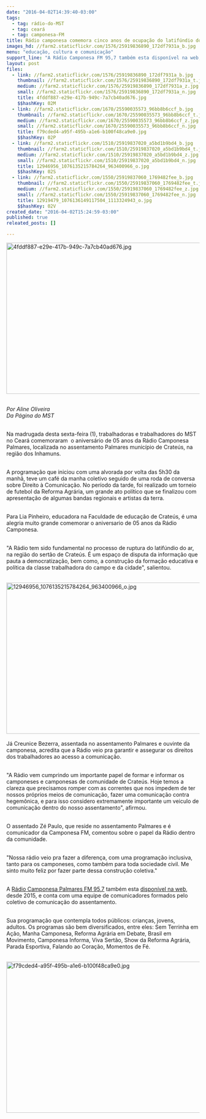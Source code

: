 ```yaml
---
date: "2016-04-02T14:39:40-03:00"
tags:
  - tag: rádio-do-MST
  - tag: ceará
  - tag: camponesa-FM
title: Rádio camponesa comemora cinco anos de ocupação do latifúndio do ar
images_hd: //farm2.staticflickr.com/1576/25919836890_172df7931a_b.jpg
menu: "educação, cultura e comunicação"
support_line: "A Rádio Camponesa FM 95,7 também esta disponível na web, desde 2015, e conta com uma equipe de comunicadores formados pelo coletivo de comunicação do assentamento."
layout: post
files:
  - link: //farm2.staticflickr.com/1576/25919836890_172df7931a_b.jpg
    thumbnail: //farm2.staticflickr.com/1576/25919836890_172df7931a_t.jpg
    medium: //farm2.staticflickr.com/1576/25919836890_172df7931a_z.jpg
    small: //farm2.staticflickr.com/1576/25919836890_172df7931a_n.jpg
    title: 4fddf887-e29e-417b-949c-7a7cb40ad676.jpg
    $$hashKey: 02M
  - link: //farm2.staticflickr.com/1670/25590035573_96bb8b6ccf_b.jpg
    thumbnail: //farm2.staticflickr.com/1670/25590035573_96bb8b6ccf_t.jpg
    medium: //farm2.staticflickr.com/1670/25590035573_96bb8b6ccf_z.jpg
    small: //farm2.staticflickr.com/1670/25590035573_96bb8b6ccf_n.jpg
    title: f79cded4-a95f-495b-a1e6-b100f48ca9e0.jpg
    $$hashKey: 02P
  - link: //farm2.staticflickr.com/1510/25919837020_a5bd1b9bd4_b.jpg
    thumbnail: //farm2.staticflickr.com/1510/25919837020_a5bd1b9bd4_t.jpg
    medium: //farm2.staticflickr.com/1510/25919837020_a5bd1b9bd4_z.jpg
    small: //farm2.staticflickr.com/1510/25919837020_a5bd1b9bd4_n.jpg
    title: 12946956_1076135215784264_963400966_o.jpg
    $$hashKey: 02S
  - link: //farm2.staticflickr.com/1550/25919837060_1769482fee_b.jpg
    thumbnail: //farm2.staticflickr.com/1550/25919837060_1769482fee_t.jpg
    medium: //farm2.staticflickr.com/1550/25919837060_1769482fee_z.jpg
    small: //farm2.staticflickr.com/1550/25919837060_1769482fee_n.jpg
    title: 12919479_1076136149117504_1113324943_o.jpg
    $$hashKey: 02V
created_date: "2016-04-02T15:24:59-03:00"
published: true
releated_posts: []

---
```

<p><img alt="4fddf887-e29e-417b-949c-7a7cb40ad676.jpg" height="394" src="//farm2.staticflickr.com/1576/25919836890_172df7931a_b.jpg" width="700" /></p>

<p><br />
<em>Por Aline Oliveira<br />
Da P&aacute;gina do MST</em></p>

<p><br />
Na madrugada desta sexta-feira (1), trabalhadoras e trabalhadores do MST no Cear&aacute; comemoraram &nbsp;o anivers&aacute;rio de 05 anos da R&aacute;dio Camponesa Palmares, localizada no assentamento Palmares munic&iacute;pio de Crate&uacute;s, na regi&atilde;o dos Inhamuns.</p>

<p><br />
A programa&ccedil;&atilde;o que iniciou com uma alvorada por volta das 5h30 da manh&atilde;, teve um caf&eacute; da manha coletivo seguido de uma roda de conversa sobre Direito &agrave; Comunica&ccedil;&atilde;o. No per&iacute;odo da tarde, foi realizado um torneio de futebol da Reforma Agr&aacute;ria, um grande ato pol&iacute;tico que se finalizou com apresenta&ccedil;&atilde;o de algumas bandas regionais e artistas da terra.</p>

<p><br />
Para Lia Pinheiro, educadora na Faculdade de educa&ccedil;&atilde;o de Crate&uacute;s, &eacute; uma alegria muito grande comemorar o aniversario de 05 anos da R&aacute;dio Camponesa.</p>

<p><br />
&quot;A R&aacute;dio tem sido fundamental no processo de ruptura do latif&uacute;ndio do ar, na regi&atilde;o do sert&atilde;o de Crate&uacute;s. &Eacute; um espa&ccedil;o de disputa da informa&ccedil;&atilde;o que pauta a democratiza&ccedil;&atilde;o, bem como, a constru&ccedil;&atilde;o da forma&ccedil;&atilde;o educativa e pol&iacute;tica da classe trabalhadora do campo e da cidade&quot;, salientou.<br />
&nbsp;</p>

<p><img alt="12946956_1076135215784264_963400966_o.jpg" height="394" src="//farm2.staticflickr.com/1510/25919837020_a5bd1b9bd4_b.jpg" width="700" /><br />
<br />
J&aacute; Creunice Bezerra, assentada no assentamento Palmares e ouvinte da camponesa, acredita que a R&aacute;dio veio pra garantir e assegurar os direitos dos trabalhadores ao acesso a comunica&ccedil;&atilde;o.</p>

<p><br />
&quot;A R&aacute;dio vem cumprindo um importante papel de formar e informar os camponeses e camponesas de comunidade de Crate&uacute;s. Hoje temos a clareza que precisamos romper com as correntes que nos impedem de ter nossos pr&oacute;prios meios de comunica&ccedil;&atilde;o, fazer uma comunica&ccedil;&atilde;o contra hegem&ocirc;nica, e para isso considero extremamente importante um veiculo de comunica&ccedil;&atilde;o dentro do nosso assentamento&quot;, afirmou.</p>

<p><br />
O assentado Z&eacute; Paulo, que reside no assentamento Palmares e &eacute; comunicador da Camponesa FM, comentou sobre o papel da R&aacute;dio dentro da comunidade.</p>

<p><br />
&quot;Nossa r&aacute;dio veio pra fazer a diferen&ccedil;a, com uma programa&ccedil;&atilde;o inclusiva, tanto para os camponeses, como tamb&eacute;m para toda sociedade civil. Me sinto muito feliz por fazer parte dessa constru&ccedil;&atilde;o coletiva.&quot;</p>

<p><br />
A <a href="https://www.facebook.com/Camponesa-Palmares-418609048344659/?ref=ts&amp;fref=ts">R&aacute;dio Camponesa Palmares FM 95,7</a> tamb&eacute;m esta <a href="http://camponesapalmares.com.br/">dispon&iacute;vel na web</a>, desde 2015, e conta com uma equipe de comunicadores formados pelo coletivo de comunica&ccedil;&atilde;o do assentamento.</p>

<p><br />
Sua programa&ccedil;&atilde;o que contempla todos p&uacute;blicos: crian&ccedil;as, jovens, adultos.&nbsp;Os programas s&atilde;o bem diversificados,&nbsp;entre eles: Sem Terrinha em A&ccedil;&atilde;o, Manha Camponesa, Reforma Agr&aacute;ria em Debate, Brasil em Movimento, Camponesa Informa, Viva Sert&atilde;o, Show da Reforma Agr&aacute;ria, Parada Esportiva, Falando ao Cora&ccedil;&atilde;o, Momentos de F&eacute;.<br />
&nbsp;</p>

<p><img alt="f79cded4-a95f-495b-a1e6-b100f48ca9e0.jpg" height="394" src="//farm2.staticflickr.com/1670/25590035573_96bb8b6ccf_b.jpg" width="700" /></p>
